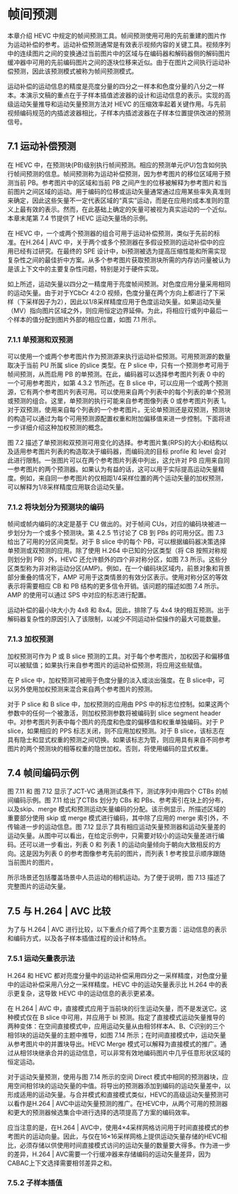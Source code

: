 # 帧间预测

本章介绍 HEVC 中规定的帧间预测工具。帧间预测使用可用的先前重建的图片作为运动补偿的参考。运动补偿预测通常是有效表示视频内容的关键工具。视频序列中的连续图片之间的变换通过当前图片中的区域与在编码器和解码器侧的解码图片缓冲器中可用的先前编码图片之间的逐块位移来近似。由于在图片之间执行运动补偿预测，因此该预测模式被称为帧间预测模式。

运动补偿的运动信息的精度是亮度分量的四分之一样本和色度分量的八分之一样本。本演示文稿的重点在于子样本插值滤波器的设计和运动信息的表示。实现的高级运动矢量推导和运动矢量预测方法对 HEVC 的压缩效率起着关键作用。与先前视频编码规范的内插滤波器相比，子样本内插滤波器在子样本位置提供改进的预测信号。

## 7.1 运动补偿预测

在 HEVC 中，在预测块(PB)级别执行帧间预测。相应的预测单元(PU)包含如何执行帧间预测的信息。帧间预测称为运动补偿预测，因为参考图片的移位区域用于预测当前 PB。参考图片中的区域和当前 PB 之间产生的位移被解释为参考图片和当前图片之间区域的运动。用于编码的位移或运动矢量通常通过应用某些率失真准则来确定，因此这些矢量不一定代表区域的“真实”运动，而是在应用的成本准则的意义上最有效的表示。然而，在此基础上确定的矢量可被视为真实运动的一个近似。本章末尾第 7.4 节提供了 HEVC 运动矢量场的示例。

在 HEVC 中，一个或两个预测器的组合可用于运动补偿预测，类似于先前的标准。在H.264 | AVC 中，关于两个或多个预测器在多假设预测的运动补偿中的应用已经有过研究。在最终的 SPE 设计中，bi预测被选为提高压缩性能和所需实现复杂性之间的最佳折中方案。从多个参考图片获取预测块所需的内存访问量被认为是该上下文中的主要复杂性问题，特别是对于硬件实现。

如上所述，运动矢量以四分之一精度用于亮度帧间预测。对色度应用分量采用相同的运动矢量。由于对于YCbCr 4:2:0 视频，色度分量在两个方向上都进行了下采样（下采样因子为2），因此以1/8采样精度应用于色度运动矢量。如果运动矢量（MV）指向图片区域之外，则应用恒定边界延伸。为此，将相应行或列中最后一个样本的值分配到图片外部的相应位置，如图 7.1 所示。

### 7.1.1 单预测和双预测

可以使用一个或两个参考图片作为预测源来执行运动补偿预测。可用预测源的数量取决于当前 PU 所属 slice 的slice 类型。在 P slice 中，只有一个预测参考可用于帧间预测，从而启用 PB 的单预测。在此，编码器可以选择参考图片列表 0 中的一个可用参考图片，如第 4.3.2 节所述。在 B slice 中，可以应用一个或两个预测源，它有两个参考图片列表可用。可以使用来自两个列表中的每个列表的单个预测或预测的组合。这里，单预测的执行可能来自参考图像列表 0 或参考图片列表 1。对于双预测，使用来自每个列表的一个参考图片。无论单预测还是双预测，预测块的构造可以通过为每个可用预测源配置权重和附加偏移值来进一步控制。下面将进一步详细介绍这种加权预测的概念。

图 7.2 描述了单预测和双预测可用变化的选择。参考图片集(RPS)的大小和结构以及适用参考图片列表的构造取决于编码器，而编码流的目标 profile 和 level 会对此进行限制。一张图片可以在两个参考图片列表中列出，这允许对 PB 应用来自同一参考图片的两个预测器。如果认为有益的话，这可以用于实际提高运动矢量精度。例如，来自同一参考图片的仅相距1/4采样位置的两个运动矢量的加权预测，可以解释为1/8采样精度应用联合运动矢量。

### 7.1.2 将块划分为预测块的编码

帧间或帧内编码的决定是基于 CU 做出的。对于帧间 CUs，对应的编码块被进一步划分为一个或多个预测块。第 4.2.5 节讨论了 CB 到 PBs 的可用分区。图 7.3 给出了可用的分区间类型。对于 B slice 中的每个 PB，可以根据编码器决策选择单预测或双预测的应用。除了使用 H.264 中已知的分区类型（将 CB 按照对称规则划分到 PB）外，HEVC 还允许额外的四个非对称分区，如图 7.3 所示。这些分区类型称为非对称运动分区(AMP)。例如，在一个编码块区域内，前景对象和背景部分重叠的情况下，AMP 可用于这类情景的有效分区表示。使用对称分区的等效表示将需要相应 CB 和 PB 结构的更多信令开销。该问题的描述如图 7.4 所示。AMP 的使用可以通过 SPS 中对应的标志进行配置。

运动补偿的最小块大小为 4x8 和 8x4。因此，排除了与 4x4 块的相互预测。出于解码器复杂性的原因引入了该限制，以减少不同运动补偿操作的最大可能数量。

### 7.1.3 加权预测

加权预测可作为 P 或 B slice 预测的工具。对于每个参考图片，加权因子和偏移值可以被赋值；如果执行来自参考图片的运动补偿预测，将应用这些赋值。

在 P slice 中，加权预测可被用于色度分量的淡入或淡出强度。在 B slice中，可以另外使用加权预测来混合来自两个参考图片的预测。

对于 P slice 和 B slice 中，加权预测的应用由 PPS 中的标志位控制。如果这两个参数中的任何一个被激活，则加权预测参数将被编码到 slice segment header 中。对参考图片列表中每个图片的亮度和色度的偏移值和权重单独编码。对于 P  slice，如果相应的 PPS 标志关闭，则不应用加权预测。对于 B slice，该标志在具有隐士和显式权重的预测之间切换。如果该标志为管，则应用具有来自不同参考图片的两个预测块的相等权重的隐世加权。否则，将使用编码的显式权重。

## 7.4 帧间编码示例

图 7.11 和 图 7.12 显示了JCT-VC 通用测试条件下，测试序列中用四个 CTBs 的帧间编码示例。图 7.11 给出了CTBs 划分为 CBs 和 PBs、参考索引在块上的分布，以及skip、merge 模式和预测运动矢量编码的分配。该示例显示，所描述区域的重要部分使用 skip 或 merge 模式进行编码，其中除了应用的 merge 索引外，不传输进一步的运动信息。图 7.12 显示了具有相应运动矢量预测器和运动矢量差的运动矢量。从图中可以看出，在给定示例中，只需要对较小的运动矢量差进行编码。还可以进一步看出，列表 0 和 列表 1 的运动向量倾向于朝向大致相反的方向。这是因为列表 0 的参考图像参考先前的图片，而列表 1 参考按显示顺序跟随当前图片的图片。

所示场景还包括覆盖场景中人员运动的相机运动。为了便于说明，图 7.13 描述了完整图片的运动矢量。

## 7.5 与 H.264 | AVC 比较

为了与 H.264 | AVC 进行比较，以下重点介绍了两个主要方面：运动信息的表示和编码方式，以及各子样本插值过程的设计和特点。

### 7.5.1 运动矢量表示法

H.264 和 HEVC 都对亮度分量中的运动补偿采用四分之一采样精度，对色度分量中的运动补偿采用八分之一采样精度。HEVC 中的运动矢量表示比 H.264 中的表示更复杂，这导致 HEVC 中的运动信息的表示更紧凑。

在 H.264 | AVC 中，直接模式应用于当前块的衍生运动矢量，而不是发送它。这种模式仅在 B slice 中可用，并应用于 bi 预测。指定了直接模式运动矢量推导的两种变体：在空间直接模式中，应用运动矢量从由相邻样本A、B、C识别的三个相邻块的运动矢量的主题中推导，如图 7.14 所示；在时间直接模式中，运动矢量从参考图片中的并置块导出。HEVC Merge 模式可以解释为直接模式的推广。通过从相邻块继承合并的运动信息，可以非常有效地编码图片中几乎任意形状区域的恒定运动。

对于运动矢量预测，使用与图 7.14 所示的空间 Direct 模式中相同的预测器块，应用空间相邻块的运动矢量的中值。将导出的预测器添加到编码的运动矢量差中，以形成适用的运动矢量。与合并模式和直接模式类似，HEVC的高级运动矢量预测可以看作是H.264 | AVC中运动矢量预测的推广。在HEVC中，从两个可用的预测器和更大的预测器候选集合中进行选择的选项提高了方案的编码效率。

应当注意的是，在H.264 | AVC中，使用4×4采样网格访问用于时间直接模式的参考图片的运动向量。因此，与仅在16×16采样网格上提供运动矢量存储的HEVC相比，必须存储以供使用时间直接模式访问的运动矢量的数量要大得多。作为进一步的差异，H.264 | AVC需要一个行缓冲器来存储编码的运动矢量差异，因为CABAC上下文选择需要相邻差异之和。

### 7.5.2 子样本插值

